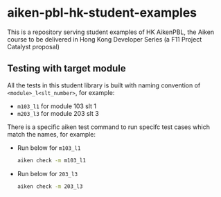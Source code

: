 # aiken-pbl-hk-student-examples

This is a repository serving student examples of HK AikenPBL, the Aiken course to be delivered in Hong Kong Developer Series (a F11 Project Catalyst proposal)

## Testing with target module

All the tests in this student library is built with naming convention of `<module>_l<slt_number>`, for example:

- `m103_l1` for module 103 slt 1
- `m203_l3` for module 203 slt 3

There is a specific aiken test command to run specifc test cases which match the names, for example:

- Run below for `m103_l1`

  ```sh
  aiken check -m m103_l1
  ```

- Run below for `203_l3`

  ```sh
  aiken check -m 203_l3
  ```
